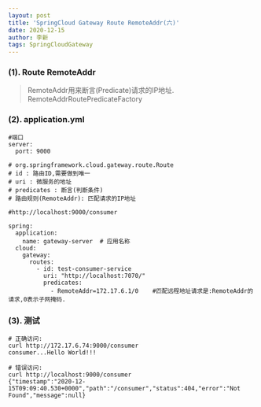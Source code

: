 ```yaml
---
layout: post
title: 'SpringCloud Gateway Route RemoteAddr(六)'
date: 2020-12-15
author: 李新
tags: SpringCloudGateway
---
```


### (1). Route RemoteAddr
> RemoteAddr用来断言(Predicate)请求的IP地址.   
> RemoteAddrRoutePredicateFactory

### (2). application.yml
```
#端口
server:
  port: 9000

# org.springframework.cloud.gateway.route.Route
# id : 路由ID,需要做到唯一
# uri : 微服务的地址
# predicates : 断言(判断条件)
# 路由规则(RemoteAddr): 匹配请求的IP地址

#http://localhost:9000/consumer

spring:
  application:
    name: gateway-server  # 应用名称
  cloud:
    gateway:
      routes:
        - id: test-consumer-service
          uri: "http://localhost:7070/"
          predicates: 
            - RemoteAddr=172.17.6.1/0    #匹配远程地址请求是:RemoteAddr的请求,0表示子网掩码.
```
### (3). 测试
```
# 正确访问:
curl http://172.17.6.74:9000/consumer
consumer...Hello World!!!

# 错误访问:
curl http://localhost:9000/consumer
{"timestamp":"2020-12-15T09:09:40.530+0000","path":"/consumer","status":404,"error":"Not Found","message":null}
```